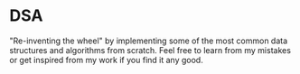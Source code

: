 # DSA
"Re-inventing the wheel" by implementing some of the most common data structures and algorithms from scratch. Feel free to learn from my mistakes or get inspired from my work if you find it any good.
